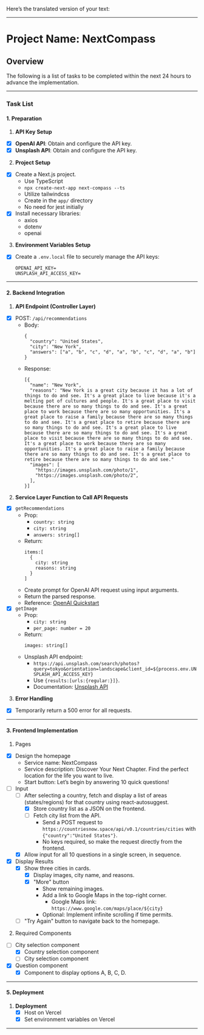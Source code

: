 Here’s the translated version of your text:

---

# Project Name: NextCompass

## Overview
The following is a list of tasks to be completed within the next 24 hours to advance the implementation.

---

### **Task List**

#### **1. Preparation**
1. **API Key Setup**
  - [x] **OpenAI API**: Obtain and configure the API key.
  - [x] **Unsplash API**: Obtain and configure the API key.

2. **Project Setup**
  - [x] Create a Next.js project.
    - Use TypeScript
    - `npx create-next-app next-compass --ts`
    - Utilize tailwindcss
    - Create in the `app/` directory
    - No need for jest initially
  - [x] Install necessary libraries:
    - axios
    - dotenv
    - openai

3. **Environment Variables Setup**
  - [x] Create a `.env.local` file to securely manage the API keys:
    ```
    OPENAI_API_KEY=
    UNSPLASH_API_ACCESS_KEY=
    ```

---

#### **2. Backend Integration**
1. **API Endpoint (Controller Layer)**
  - [x] POST: `/api/recommendations`
    - Body:
      ```
      {
        "country": "United States",
        "city": "New York",
        "answers": ["a", "b", "c", "d", "a", "b", "c", "d", "a", "b"]
      }
      ```
    - Response:
      ```
      [{
        "name": "New York",
        "reasons": "New York is a great city because it has a lot of things to do and see. It's a great place to live because it's a melting pot of cultures and people. It's a great place to visit because there are so many things to do and see. It's a great place to work because there are so many opportunities. It's a great place to raise a family because there are so many things to do and see. It's a great place to retire because there are so many things to do and see. It's a great place to live because there are so many things to do and see. It's a great place to visit because there are so many things to do and see. It's a great place to work because there are so many opportunities. It's a great place to raise a family because there are so many things to do and see. It's a great place to retire because there are so many things to do and see."
        "images": [
          "https://images.unsplash.com/photo/1",
          "https://images.unsplash.com/photo/2",
        ],
      }]
      ```
2. **Service Layer Function to Call API Requests**
  - [x] `getRecommendations`
    - Prop:
      - `country: string`
      - `city: string`
      - `answers: string[]`
    - Return:
      ```
      items:[
        {
          city: string
          reasons: string
        }
      ]
      ```
    - Create prompt for OpenAI API request using input arguments.
    - Return the parsed response.
    - Reference: [OpenAI Quickstart](https://platform.openai.com/docs/quickstart)
  - [x] `getImage`
    - Prop:
      - `city: string`
      - `per_page: number = 20`
    - Return:
      ```
      images: string[]
      ```
    - Unsplash API endpoint:
      - `https://api.unsplash.com/search/photos?query=tokyo&orientation=landscape&client_id=${process.env.UNSPLASH_API_ACCESS_KEY}`
      - Use `{results:[urls:{regular:}]}`.
      - Documentation: [Unsplash API](https://unsplash.com/documentation#search-photos)

3. **Error Handling**
  - [x] Temporarily return a 500 error for all requests.

---

#### **3. Frontend Implementation**
1. Pages
  - [x] Design the homepage
    - Service name: NextCompass
    - Service description: Discover Your Next Chapter. Find the perfect location for the life you want to live.
    - Start button: Let’s begin by answering 10 quick questions!
  - [ ] Input
    - [ ] After selecting a country, fetch and display a list of areas (states/regions) for that country using react-autosuggest.
      - [x] Store country list as a JSON on the frontend.
      - [ ] Fetch city list from the API.
        - Send a POST request to `https://countriesnow.space/api/v0.1/countries/cities` with `{"country":"United States"}`.
        - No keys required, so make the request directly from the frontend.
    - [x] Allow input for all 10 questions in a single screen, in sequence.
  - [x] Display Results
    - [x] Show three cities in cards.
      - [x] Display images, city name, and reasons.
      - [x] "More" button
        - Show remaining images.
        - Add a link to Google Maps in the top-right corner.
          - Google Maps link: `https://www.google.com/maps/place/${city}`
        - Optional: Implement infinite scrolling if time permits.
    - [ ] "Try Again" button to navigate back to the homepage.

2. Required Components
  - [ ] City selection component
    - [x] Country selection component
    - [ ] City selection component
  - [x] Question component
    - [x] Component to display options A, B, C, D.

---

#### **5. Deployment**
1. **Deployment**
   - [x] Host on Vercel
   - [x] Set environment variables on Vercel

---
